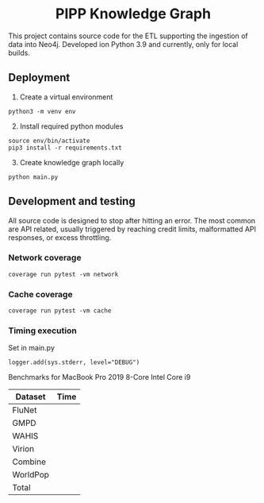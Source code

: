 <h1 align="center">
  PIPP Knowledge Graph
</h1>

This project contains source code for the ETL supporting the ingestion of data into Neo4j. Developed ion Python 3.9 and currently, only for local builds.

## Deployment

1. Create a virtual environment

```
python3 -m venv env
```

2. Install required python modules

```
source env/bin/activate
pip3 install -r requirements.txt
```

3. Create knowledge graph locally

```
python main.py
```

## Development and testing

All source code is designed to stop after hitting an error. The most common are API related, usually triggered by reaching credit limits, malformatted API responses, or excess throttling.

### Network coverage

```
coverage run pytest -vm network
```

### Cache coverage

```
coverage run pytest -vm cache
```

### Timing execution

Set in main.py

```
logger.add(sys.stderr, level="DEBUG")
```

Benchmarks for MacBook Pro 2019 8-Core Intel Core i9

| Dataset  | Time |
| -------- | ---- |
| FluNet   |      |
| GMPD     |      |
| WAHIS    |      |
| Virion   |      |
| Combine  |      |
| WorldPop |      |
| Total    |      |
